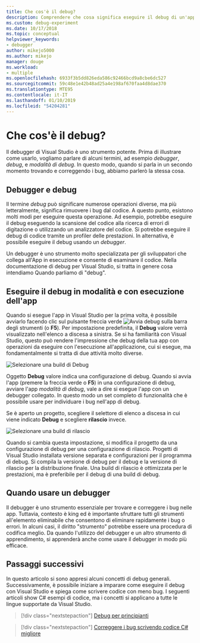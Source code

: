 ```yaml
---
title: Che cos'è il debug?
description: Comprendere che cosa significa eseguire il debug di un'app
ms.custom: debug-experiment
ms.date: 10/17/2018
ms.topic: conceptual
helpviewer_keywords:
- debugger
author: mikejo5000
ms.author: mikejo
manager: douge
ms.workload:
- multiple
ms.openlocfilehash: 6933f3b5dd826eda586c92466bcd9a8cbe6dc527
ms.sourcegitcommit: 59c48e1e42b48ad25a4e198af670faa4d8dae370
ms.translationtype: MTE95
ms.contentlocale: it-IT
ms.lasthandoff: 01/10/2019
ms.locfileid: "54204281"
---
```

# <a name="what-is-debugging"></a>Che cos'è il debug?

Il debugger di Visual Studio è uno strumento potente. Prima di illustrare come usarlo, vogliamo parlare di alcuni termini, ad esempio *debugger*, *debug*, e *modalità di debug*. In questo modo, quando si parla in un secondo momento trovando e correggendo i bug, abbiamo parlerò la stessa cosa.

## <a name="debugger-vs-debugging"></a>Debugger e debug

Il termine *debug* può significare numerose operazioni diverse, ma più letteralmente, significa rimuovere i bug dal codice. A questo punto, esistono molti modi per eseguire questa operazione. Ad esempio, potrebbe eseguire il debug eseguendo la scansione del codice alla ricerca di errori di digitazione o utilizzando un analizzatore del codice. Si potrebbe eseguire il debug di codice tramite un profiler delle prestazioni. In alternativa, è possibile eseguire il debug usando un *debugger*.

Un debugger è uno strumento molto specializzata per gli sviluppatori che collega all'App in esecuzione e consente di esaminare il codice. Nella documentazione di debug per Visual Studio, si tratta in genere cosa intendiamo Quando parliamo di "debug".

## <a name="debug-mode-vs-running-your-app"></a>Eseguire il debug in modalità e con esecuzione dell'app

Quando si esegue l'app in Visual Studio per la prima volta, è possibile avviarlo facendo clic sul pulsante freccia verde ![Avvia debug](../debugger/media/dbg-tour-start-debugging.png "Avvia debug") sulla barra degli strumenti (o **F5**). Per impostazione predefinita, il **Debug** valore verrà visualizzato nell'elenco a discesa a sinistra. Se si ha familiarità con Visual Studio, questo può rendere l'impressione che debug della tua app con operazioni da eseguire con l'esecuzione all'applicazione, cui si esegue, ma fondamentalmente si tratta di due attività molto diverse.

![Selezionare una build di Debug](../debugger/media/what-is-debugging-debug-build.png)

Oggetto **Debug** valore indica una configurazione di debug. Quando si avvia l'app (premere la freccia verde o **F5**) in una configurazione di debug, avviare l'app *modalità di debug*, vale a dire si esegue l'app con un debugger collegato. In questo modo un set completo di funzionalità che è possibile usare per individuare i bug nell'app di debug.

Se è aperto un progetto, scegliere il selettore di elenco a discesa in cui viene indicato **Debug** e scegliere **rilascio** invece.

![Selezionare una build di rilascio](../debugger/media/what-is-debugging-release-build.png)

Quando si cambia questa impostazione, si modifica il progetto da una configurazione di debug per una configurazione di rilascio. Progetti di Visual Studio installata versione separata e configurazioni per il programma di debug. Si compila la versione di debug per il debug e la versione di rilascio per la distribuzione finale. Una build di rilascio è ottimizzata per le prestazioni, ma è preferibile per il debug di una build di debug.

## <a name="when-to-use-a-debugger"></a>Quando usare un debugger

Il debugger è uno strumento essenziale per trovare e correggere i bug nelle app. Tuttavia, contesto è king ed è importante sfruttare tutti gli strumenti all'elemento eliminabile che consentono di eliminare rapidamente i bug o errori. In alcuni casi, il diritto "strumento" potrebbe essere una procedura di codifica meglio. Da quando l'utilizzo del debugger e un altro strumento di apprendimento, si apprenderà anche come usare il debugger in modo più efficace.

## <a name="next-steps"></a>Passaggi successivi

In questo articolo si sono appresi alcuni concetti di debug generali. Successivamente, è possibile iniziare a imparare come eseguire il debug con Visual Studio e spiega come scrivere codice con meno bug. I seguenti articoli show C# esempi di codice, ma i concetti si applicano a tutte le lingue supportate da Visual Studio.

> [!div class="nextstepaction"]
> [Debug per principianti](../debugger/debugging-absolute-beginners.md)

> [!div class="nextstepaction"]
> [Correggere i bug scrivendo codice C# migliore](../debugger/write-better-code-with-visual-studio.md)
